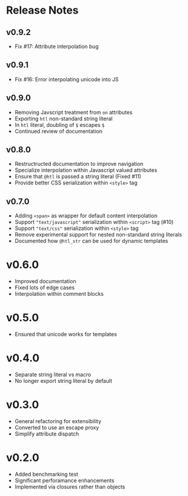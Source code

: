 # Release Notes

## v0.9.2

- Fix #17: Attribute interpolation bug

## v0.9.1

- Fix #16: Error interpolating unicode into JS

## v0.9.0

- Removing Javscript treatment from `on` attributes
- Exporting `htl` non-standard string literal
- In `htl` literal, doubling of `$` escapes `$`
- Continued review of documentation

## v0.8.0

- Restructructed documentation to improve navigation
- Specialize interpolation within Javascript valued attributes
- Ensure that `@htl` is passed a string literal (Fixed #11)
- Provide better CSS serialization within `<style>` tag

## v0.7.0

- Adding `<span>` as wrapper for default content interpolation
- Support `"text/javascript"` serialization within `<script>` tag (#10)
- Support `"text/css"` serialization within `<style>` tag
- Remove experimental support for nested non-standard string literals
- Documented how `@htl_str` can be used for dynamic templates

# v0.6.0

- Improved documentation
- Fixed lots of edge cases
- Interpolation within comment blocks

# v0.5.0

- Ensured that unicode works for templates

# v0.4.0

- Separate string literal vs macro
- No longer export string literal by default

# v0.3.0

- General refactoring for extensibility
- Converted to use an escape proxy
- Simplify attribute dispatch

# v0.2.0

- Added benchmarking test
- Significant perforamance enhancements
- Implemented via closures rather than objects
